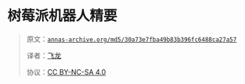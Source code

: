 # 树莓派机器人精要

> 原文：[`annas-archive.org/md5/30a73e7fba49b83b396fc6488ca27a57`](https://annas-archive.org/md5/30a73e7fba49b83b396fc6488ca27a57)
> 
> 译者：[飞龙](https://github.com/wizardforcel)
> 
> 协议：[CC BY-NC-SA 4.0](http://creativecommons.org/licenses/by-nc-sa/4.0/)